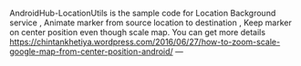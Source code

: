 AndroidHub-LocationUtils is the sample code for Location Background service , Animate marker from source location to destination , Keep marker on center position even though scale map. You can get more details https://chintankhetiya.wordpress.com/2016/06/27/how-to-zoom-scale-google-map-from-center-position-android/ —
